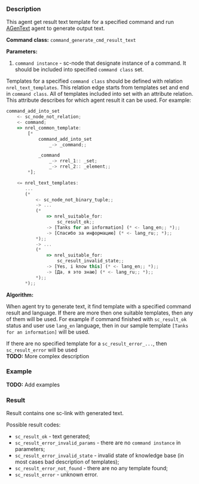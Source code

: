 ### Description

This agent get result text template for a specified command and run [AGenText](AGenText.md) agent
to generate output text.

**Command class:** `command_generate_cmd_result_text`

**Parameters:**

1. `command instance` - sc-node that designate instance of a command. It should be included into
specified `command class` set.

Templates for a specified `command class` should be defined with relation `nrel_text_templates`.
This relation edge starts from templates set and end in `command class`. All of templates
included into set with an attribute relation. This attribute describes for which agent result it can be used. For example:

```js
command_add_into_set
    <- sc_node_not_relation;
    <- command;
    => nrel_common_template:
        [*
            command_add_into_set
                _-> _command;;

            _command
                _-> rrel_1:: _set;
                _-> rrel_2:: _element;;
        *];

    <= nrel_text_templates:
       ...
       (*
           <- sc_node_not_binary_tuple;;
           -> ...
           (*
               => nrel_suitable_for:
                   sc_result_ok;;
               -> [Tanks for an information] (* <- lang_en;; *);;
               -> [Спасибо за информацию] (* <- lang_ru;; *);;
           *);;
           -> ...
           (*
               => nrel_suitable_for:
                   sc_result_invalid_state;;
               -> [Yes, i know this] (* <- lang_en;; *);;
               -> [Да, я это знаю] (* <- lang_ru;; *);;
           *);;
       *);;
```

**Algorithm:**

When agent try to generate text, it find template with a specified command result and language.
If there are more then one suitable templates, then any of them will be used.
For example if command finished with `sc_result_ok` status and user use `lang_en` language,
then in our sample template `[Tanks for an information]` will be used.

<div class="note">If there are no specified template for a <code>sc_result_error_...</code>, then
<code>sc_result_error</code> will be used</div>

<div class="note"><b>TODO:</b> More complex description </div>

### Example

<div class="note"><b>TODO:</b> Add examples</div>

### Result

Result contains one sc-link with generated text.

Possible result codes:

* `sc_result_ok` - text generated;
* `sc_result_error_invalid_params` - there are no `command instance` in parameters;
* `sc_result_error_invalid_state` - invalid state of knowledge base (in most cases bad description of templates);
* `sc_result_error_not_found` - there are no any template found;
* `sc_result_error` - unknown error.
